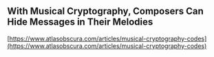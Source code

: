## With Musical Cryptography, Composers Can Hide Messages in Their Melodies
  
  [https://www.atlasobscura.com/articles/musical-cryptography-codes](https://www.atlasobscura.com/articles/musical-cryptography-codes)
